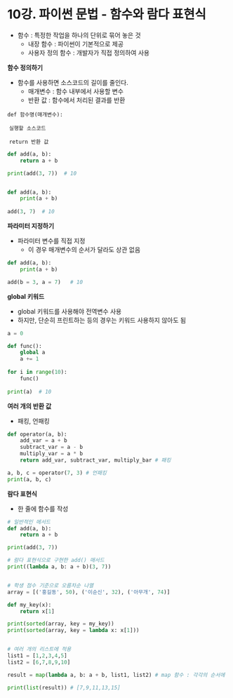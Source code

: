 # 10강. 파이썬 문법 - 함수와 람다 표현식



* 함수 : 특정한 작업을 하나의 단위로 묶어 놓은 것
  * 내장 함수 : 파이썬이 기본적으로 제공
  * 사용자 정의 함수 : 개발자가 직접 정의하여 사용



**함수 정의하기**

* 함수를 사용하면 소스코드의 길이를 줄인다.
  * 매개변수 : 함수 내부에서 사용할 변수
  * 반환 값 : 함수에서 처리된 결과를 반환

```def 함수명(매개변수):```

​		```실행할 소스코드```

​		```return 반환 값```

```python
def add(a, b):
    return a + b

print(add(3, 7))  # 10


def add(a, b):
    print(a + b)
    
add(3, 7)  # 10
```



**파라미터 지정하기**

* 파라미터 변수를 직접 지정
  * 이 경우 매개변수의 순서가 달라도 상관 없음

```python
def add(a, b):
    print(a + b)

add(b = 3, a = 7)   # 10
```



**global 키워드**

- global 키워드를 사용해야 전역변수 사용
- 하지만, 단순히 프린트하는 등의 경우는 키워드 사용하지 않아도 됨

```python
a = 0

def func():
    global a
    a += 1
    
for i in range(10):
    func()
    
print(a)  # 10
```



**여러 개의 반환 값**

* 패킹, 언패킹

```python
def operator(a, b):
    add_var = a + b
    subtract_var = a - b
    multiply_var = a * b
    return add_var, subtract_var, multiply_bar # 패킹

a, b, c = operator(7, 3) # 언패킹
print(a, b, c)
```



**람다 표현식**

* 한 줄에 함수를 작성

```python
# 일반적인 메서드
def add(a, b):
    return a + b

print(add(3, 7))

# 람다 표현식으로 구현한 add() 매서드
print((lambda a, b: a + b)(3, 7))


# 학생 점수 기준으로 오름차순 나열
array = [('홍길동', 50), ('이순신', 32), ('아무개', 74)]

def my_key(x):
    return x[1]

print(sorted(array, key = my_key))
print(sorted(array, key = lambda x: x[1]))


# 여러 개의 리스트에 적용
list1 = [1,2,3,4,5]
list2 = [6,7,8,9,10]

result = map(lambda a, b: a + b, list1, list2) # map 함수 : 각각의 순서에 맞는 원소에 함수 적용

print(list(result)) # [7,9,11,13,15]
```



